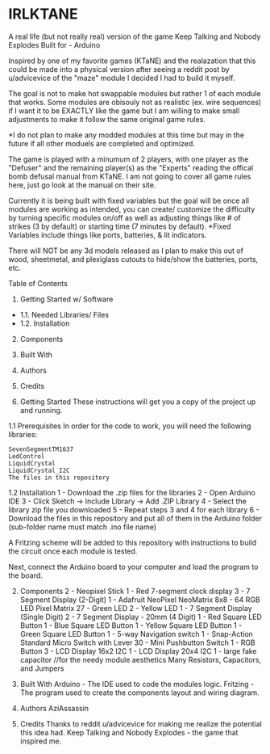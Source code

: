 # IRLKTANE
A real life (but not really real) version of the game Keep Talking and Nobody Explodes
Built for - Arduino

Inspired by one of my favorite games (KTaNE) and the realazation that this could be made into a physical version after seeing a reddit post by u/advicevice of the "maze" module I decided I had to build it myself.

The goal is not to make hot swappable modules but rather 1 of each module that works. 
Some modules are obisouly not as realistic (ex. wire sequences) if I want it to be EXACTLY like the game but I am willing to make small adjustments to make it follow the same original game rules. 

*I do not plan to make any modded modules at this time but may in the future if all other moduels are completed and optimized.

The game is played with a minumum of 2 players, with one player as the "Defuser" and the remaining player(s) as the "Experts" reading the offical bomb defusal manual from KTaNE. I am not going to cover all game rules here, just go look at the manual on their site.

Currently it is being built with fixed variables but the goal will be once all modules are working as intended, you can create/ customize the difficulty by turning specific modules on/off as well as adjusting things like # of strikes (3 by default) or starting time (7 minutes by default).
*Fixed Variables include things like ports, batteries, & lit indicators.

There will NOT be any 3d models released as I plan to make this out of wood, sheetmetal, and plexiglass cutouts to hide/show the batteries, ports, etc.

Table of Contents
1. Getting Started w/ Software
- 1.1. Needed Libraries/ Files
- 1.2. Installation
2. Components
3. Built With
4. Authors
5. Credits

1. Getting Started
These instructions will get you a copy of the project up and running.

1.1 Prerequisites
In order for the code to work, you will need the following libraries:

    SevenSegmentTM1637
    LedControl
    LiquidCrystal
    LiquidCrystal_I2C
    The files in this repository

1.2 Installation
    1 - Download the .zip files for the libraries
    2 - Open Arduino IDE
    3 - Click Sketch -> Include Library -> Add .ZIP Library
    4 - Select the library zip file you downloaded
    5 - Repeat steps 3 and 4 for each library
    6 - Download the files in this repository and put all of them in the Arduino folder (sub-folder name must match .ino file name)

A Fritzing scheme will be added to this repository with instructions to build the circuit once each module is tested.

Next, connect the Arduino board to your computer and load the program to the board.

2. Components
    2 - Neopixel Stick
    1 - Red 7-segment clock display
    3 - 7 Segment Display (2-Digit)
    1 - Adafruit NeoPixel NeoMatrix 8x8 - 64 RGB LED Pixel Matrix
    27 - Green LED
    2 - Yellow LED
    1 - 7 Segment Display (Single Digit)
    2 - 7 Segment Display - 20mm (4 Digit)
    1 - Red Square LED Button
    1 - Blue Square LED Button
    1 - Yellow Square LED Button
    1 - Green Square LED Button
    1 - 5-way Navigation switch
    1 - Snap-Action Standard Micro Switch with Lever
    30 - Mini Pushbutton Switch
    1 - RGB Button
    3 - LCD Display 16x2 I2C
    1 - LCD Display 20x4 I2C
    1 - large fake capacitor //for the needy module aesthetics
    Many Resistors, Capacitors, and Jumpers

3. Built With
Arduino - The IDE used to code the modules logic.
Fritzing - The program used to create the components layout and wiring diagram.

4. Authors
AziAssassin

5. Credits
Thanks to reddit u/advicevice for making me realize the potential this idea had.
Keep Talking and Nobody Explodes - the game that inspired me.
